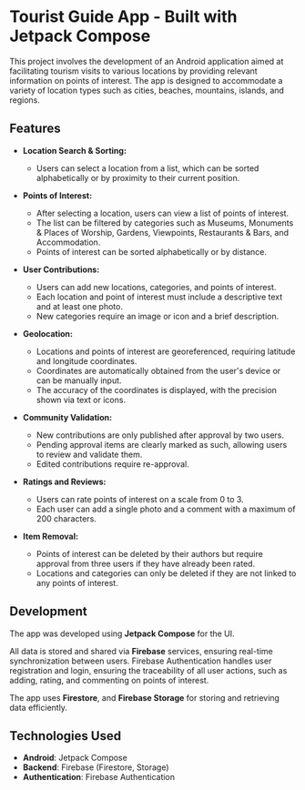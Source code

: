 # Tourist Guide App -  Built with Jetpack Compose

This project involves the development of an Android application aimed at facilitating tourism visits to various locations by providing relevant information on points of interest. The app is designed to accommodate a variety of location types such as cities, beaches, mountains, islands, and regions.

## Features

- **Location Search & Sorting:**
  - Users can select a location from a list, which can be sorted alphabetically or by proximity to their current position.
  
- **Points of Interest:**
  - After selecting a location, users can view a list of points of interest.
  - The list can be filtered by categories such as Museums, Monuments & Places of Worship, Gardens, Viewpoints, Restaurants & Bars, and Accommodation.
  - Points of interest can be sorted alphabetically or by distance.

- **User Contributions:**
  - Users can add new locations, categories, and points of interest.
  - Each location and point of interest must include a descriptive text and at least one photo.
  - New categories require an image or icon and a brief description.

- **Geolocation:**
  - Locations and points of interest are georeferenced, requiring latitude and longitude coordinates.
  - Coordinates are automatically obtained from the user's device or can be manually input.
  - The accuracy of the coordinates is displayed, with the precision shown via text or icons.

- **Community Validation:**
  - New contributions are only published after approval by two users.
  - Pending approval items are clearly marked as such, allowing users to review and validate them.
  - Edited contributions require re-approval.

- **Ratings and Reviews:**
  - Users can rate points of interest on a scale from 0 to 3.
  - Each user can add a single photo and a comment with a maximum of 200 characters.

- **Item Removal:**
  - Points of interest can be deleted by their authors but require approval from three users if they have already been rated.
  - Locations and categories can only be deleted if they are not linked to any points of interest.

## Development

The app was developed using **Jetpack Compose** for the UI.

All data is stored and shared via **Firebase** services, ensuring real-time synchronization between users. Firebase Authentication handles user registration and login, ensuring the traceability of all user actions, such as adding, rating, and commenting on points of interest.

The app uses **Firestore**, and **Firebase Storage** for storing and retrieving data efficiently.

## Technologies Used

- **Android**: Jetpack Compose
- **Backend**: Firebase (Firestore, Storage)
- **Authentication**: Firebase Authentication
